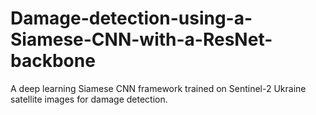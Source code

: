 # Damage-detection-using-a-Siamese-CNN-with-a-ResNet-backbone
A deep learning Siamese CNN framework trained on Sentinel-2 Ukraine satellite images for damage detection. 
